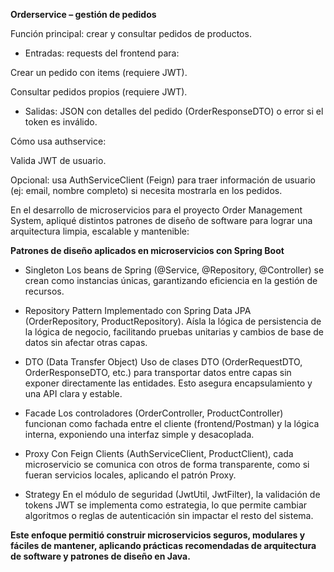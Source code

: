 **Orderservice – gestión de pedidos**

Función principal: crear y consultar pedidos de productos.

- Entradas: requests del frontend para:

Crear un pedido con items (requiere JWT).

Consultar pedidos propios (requiere JWT).

- Salidas: JSON con detalles del pedido (OrderResponseDTO) o error si el token es inválido.

Cómo usa authservice:

Valida JWT de usuario.

Opcional: usa AuthServiceClient (Feign) para traer información de usuario (ej: email, nombre completo) si necesita mostrarla en los pedidos.



En el desarrollo de microservicios para el proyecto Order Management System, apliqué distintos patrones de diseño de software para lograr una arquitectura limpia, escalable y mantenible:

**Patrones de diseño aplicados en microservicios con Spring Boot**

- Singleton
Los beans de Spring (@Service, @Repository, @Controller) se crean como instancias únicas, garantizando eficiencia en la gestión de recursos.

- Repository Pattern
Implementado con Spring Data JPA (OrderRepository, ProductRepository). Aísla la lógica de persistencia de la lógica de negocio, facilitando pruebas unitarias y cambios de base de datos sin afectar otras capas.

- DTO (Data Transfer Object)
Uso de clases DTO (OrderRequestDTO, OrderResponseDTO, etc.) para transportar datos entre capas sin exponer directamente las entidades. Esto asegura encapsulamiento y una API clara y estable.

- Facade
Los controladores (OrderController, ProductController) funcionan como fachada entre el cliente (frontend/Postman) y la lógica interna, exponiendo una interfaz simple y desacoplada.

- Proxy
Con Feign Clients (AuthServiceClient, ProductClient), cada microservicio se comunica con otros de forma transparente, como si fueran servicios locales, aplicando el patrón Proxy.

- Strategy
En el módulo de seguridad (JwtUtil, JwtFilter), la validación de tokens JWT se implementa como estrategia, lo que permite cambiar algoritmos o reglas de autenticación sin impactar el resto del sistema.

**Este enfoque permitió construir microservicios seguros, modulares y fáciles de mantener, aplicando prácticas recomendadas de arquitectura de software y patrones de diseño en Java.**
